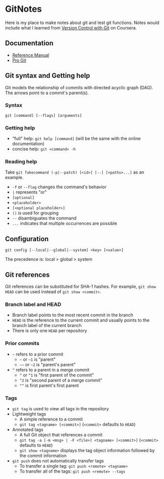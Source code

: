 # GitNotes

Here is my place to make notes about git and test git functions. Notes would include what I learned from [Version Control with Git](https://www.coursera.org/learn/version-control-with-git/home/info) on Coursera.

## Documentation

- [Reference Manual](https://git-scm.com/docs)
- [Pro Git](https://git-scm.com/book/en/v2)

## Git syntax and Getting help

Git models the relationship of commits with directed acyclic graph (DAG). The arrows point to a commit's parent(s).

### Syntax

`git [command] [--flags] [arguments]`

### Getting help

- "full" help: `git help [command]` (will be the same with the online documentation)
- concise help: `git <command> -h`

### Reading help

Take `git fakecommand (-p|--patch) [<id>] [--] [<paths>...]` as an example.

- `-f` or `--flag` changes the command's behavior
- `|` represents "or"
- `[optional]`
- `<placeholder>`
- `[<optional placeholder>]`
- `()` is used for grouping
- `--` disambiguates the command
- `...` indicates that multiple occurrences are possible

## Configuration

`git config [--local|--global|--system] <key> [<value>]`

The precedence is: local > global > system

## Git references

Git references can be substituted for SHA-1 hashes. For example, `git show HEAD` can be used instead of `git show <commit>`.

### Branch label and HEAD

- Branch label points to the most recent commit in the branch
- `HEAD` is the reference to the current commit and usually points to the branch label of the current branch
- There is only one `HEAD` per repository

### Prior commits

- `~` refers to a prior commit
	- `~` or `~1` is "parent"
	- `~~` or `~2` is "parent's parent"
- `^` refers to a parent in a merge commit
	- `^` or `^1` is "first parent of the commit"
	- `^2` is "second parent of a merge commit"
	- `^^` is first parent's first parent

### Tags

- `git tag` is used to view all tags in the repository
- Lightweight tags
	- A simple reference to a commit
	- `git tag <tagname> [<commit>]` (`<commit>` defaults to `HEAD`)
- Annotated tags
	- A full Git object that references a commit
	- `git tag -a [-m <msg> | -F <file>] <tagname> [<commit>]` (`<commit>` defaults to `HEAD`)
	- `git show <tagname>` displays the tag object information followed by the commit information
- `git push` does not automatically transfer tags
	- To transfer a single tag: `git push <remote> <tagname>`
	- To transfer all of the tags: `git push <remote> --tags`